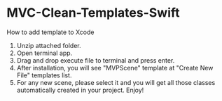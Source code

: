 # MVC-Clean-Templates-Swift

How to add template to Xcode
1. Unzip attached folder.
2. Open terminal app.
3. Drag and drop execute file to terminal and press enter.
4. After installation, you will see "MVPScene" template at "Create New File" templates list.
5. For any new scene, please select it and you will get all those classes automatically created in your project. Enjoy!
